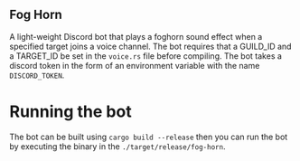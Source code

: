 Fog Horn
---

A light-weight Discord bot that plays a foghorn sound effect when a specified target joins a voice channel. The bot requires that a GUILD_ID and a TARGET_ID be set in the `voice.rs` file before compiling. The bot takes a discord token in the form of an environment variable with the name `DISCORD_TOKEN`.

# Running the bot

The bot can be built using `cargo build --release` then you can run the bot by executing the binary in the `./target/release/fog-horn`.
